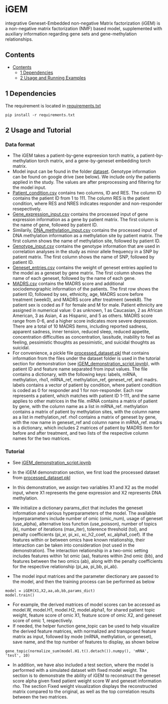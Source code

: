 # iGEM
integrative Geneset-Embedded non-negative Matrix factorization (iGEM) is a non-negative matrix factorization (NMF) based model, supplemented with auxiliary information regarding gene sets and gene-methylation relationships.

## Contents ##
- [Contents](#contents)
	- [1 Dependencies](#2-requirements)
	- [2 Usage and Running Examples](#3-usage-and-running-example)

## 1 Dependencies
The requirement is located in [requirements.txt](https://github.com/li-lab-mcgill/iGEM/blob/main/requirements.txt)
```
pip install -r requirements.txt
```

## 2 Usage and Tutorial
### Data format
* The iGEM takes a patient-by-gene expreesion torch matrix, a patient-by-methylation torch matrix, and a gene-by-geneset embedding torch matrix.
* Model input can be found in the folder [dataset](https://github.com/li-lab-mcgill/iGEM/tree/main/dataset). Genotype information can be found on google drive (see below). We include only the patients applied in the study. The values are after preprocessing and filtering for the model input.
* [Patient_condition.csv](https://github.com/li-lab-mcgill/iGEM/blob/main/dataset/Patient_condition.csv) contains two columns, ID and RES. The column ID contains the patient ID from 1 to 111. The column RES is the patient condition, where RES and NRES indicates responder and non-responder resepectively.
* [Gene_expression_input.csv](https://github.com/li-lab-mcgill/iGEM/blob/main/dataset/Gene_expression_input.csv) contains the processed input of gene expression information as a gene by patient matrix. The first column is the name of gene, followed by patient ID.
* Similarily, [DNA_methylation_input.csv](https://github.com/li-lab-mcgill/iGEM/blob/main/dataset/DNA_methylation_input.csv) contains the processed input of DNA methylation information as a methylation site by patient matrix. The first column shows the name of methylation site, followed by patient ID.
* [Genotype_input.csv](https://drive.google.com/file/d/1hOOqtSEX12hbvJ_PHRQj1RsGR-rwWnD-/view?usp=share_link) contains the genotype information that are used in correlation analyses in the study as minor allele frequency in a SNP by patient matrix. The first column shows the name of SNP, followed by patient ID.
* [Geneset_entries.csv](https://github.com/li-lab-mcgill/iGEM/blob/main/dataset/Geneset_entries.csv) contains the weight of geneset entries applied to the model as a geneset by gene matrix. The first column shows the name of each geneset, followed by the name of each gene.
* [MADRS.csv](https://github.com/li-lab-mcgill/iGEM/blob/main/dataset/MADRS.csv) contains the MADRS score and additional sociodemographic information of the patients. The first row shows the patient ID, followed by sex, ethnicity, age, MADRS score before treatment (week0), and MADRS score after treatment (week8). The patient sex is coded as F for female and M for male. Patient ethnicity are assigned in numerical value: 0 as unknown, 1 as Caucasian, 2 as African American, 3 as Asian, 4 as Hispanic, and 5 as others. MADRS score range from 0-6, and a higher score indicates more severe depression. There are a total of 10 MADRS items, including reported sadness, apparent sadness, inner tension, reduced sleep, reduced appetite, concentration difficulties as concentration, lassitude, inability to feel as feeling, pessimistic thoughts as pessimistic, and suicidal thoughts as suicidal.
* For convenience, a pickle file [processed_dataset.pkl](https://github.com/li-lab-mcgill/iGEM/blob/main/processed_dataset.pkl) that contains information from the files under the dataset folder is used in the tutorial section for demonstration (see [iGEM_demonstration_script.ipynb](https://github.com/li-lab-mcgill/iGEM/blob/main/iGEM_demonstration_script.ipynb)), with patient ID and feature name separated from input values. The file contains a dictionary, with the following keys: labels, mRNA, methylation, rho1, mRNA_ref, methylation_ref, geneset_ref, and madrs. labels contains a vector of patient by condition, where patient condition is coded as 0 for responder and 1 for non-responder. Each row represents a patient, which matches with patient ID 1-111, and the same applies to other matrices in the file. mRNA contains a matrix of patient by gene, with the column name as a list in mRNA_ref. methylation contains a matrix of patient by methylation sites, with the column name as a list in methylation_ref. rho1 contains a matrix of geneset by gene, with the row name in geneset_ref and column name in mRNA_ref. madrs is a dictionary, which includes 2 matrices of patient by MADRS item for before and after treatment, and two lists of the respective column names for the two matrices.

### Tutorial
* See [iGEM_demonstration_script.ipynb](https://github.com/li-lab-mcgill/iGEM/blob/main/iGEM_demonstration_script.ipynb)

* In the iGEM demonstration section, we first load the processed dataset from [processed_dataset.pkl](https://github.com/li-lab-mcgill/iGEM/blob/main/processed_dataset.pkl)
* In this demonstration, we assign two variables X1 and X2 as the model input, where X1 represents the gene expression and X2 represents DNA methylation.
* We initialize a dictionary params_dict that includes the geneset information and various hyperparameters of the model. The available hyperparameters include number of omic (omic_num), usage of geneset (use_alpha), alternative loss function (use_poisson), number of topics (k), number of iterations (max_iter), tolerence threshold (tol), and penalty coefficients (pi_xr, pi_xc, xc_h2_coef, xc_alpha1_coef). If the features within or between omics have known relationship, their interaction can be taken into consideration (not used in the demonstration). The interaction relationship in a two-omic setting includes features within 1st omic (aa), features within 2nd omic (bb), and features between the two omics (ab), along with the penalty coefficients for the respective relationship (pi_aa, pi_bb, pi_ab).
* The model input matrices and the parameter diectionary are passed to the model, and then the training process can be performed as below
```
model = iGEM(X1,X2,aa,ab,bb,params_dict)
model.train()
```
* For example, the derived matrices of model scores can be accessed as model.W, model.H1, model.H2, model.alpha1, for shared patient topic weight, feature score of omic X1, feature score of omic X2, and geneset score of omic 1, respectively.
* If needed, the helper function gene_topic can be used to help visualize the derived feature matrices, with normalized and transposed feature matrix as input, followed by mode (mRNA, methylation, or geneset), save name, and the top number of features to display, as shown below
```
gene_topic(normalize_sum(model.H1.t().detach()).numpy(), 'mRNA', 'test', 10)
```

* In addition, we have also included a test section, where the model is performed with a simulated dataset with fixed model weight. The section is to demonstrate the ability of iGEM to reconstruct the geneset score alpha given fixed patient weight score W and geneset information rho. The section Fixed weight visualization displays the reconstructed matrix compared to the original, as well as the top correlation results between the two matrices.
